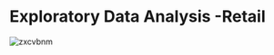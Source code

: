 # Exploratory Data Analysis -Retail

![zxcvbnm](https://user-images.githubusercontent.com/97776207/174410380-85b8f520-cc2f-4853-8911-6d2d62b668d6.jpg)
